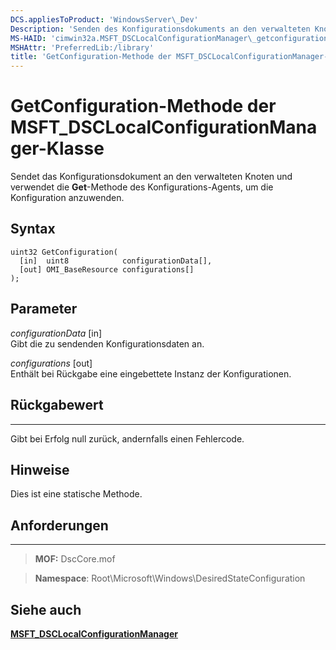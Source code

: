 ```yaml
---
DCS.appliesToProduct: 'WindowsServer\_Dev'
Description: 'Senden des Konfigurationsdokuments an den verwalteten Knoten und Verwenden des Konfigurations-Agents zum Anwenden der Konfiguration mithilfe der Get-Methode.'
MS-HAID: 'cimwin32a.MSFT_DSCLocalConfigurationManager\_getconfiguration'
MSHAttr: 'PreferredLib:/library'
title: 'GetConfiguration-Methode der MSFT_DSCLocalConfigurationManager-Klasse'
---
```


# GetConfiguration-Methode der MSFT_DSCLocalConfigurationManager-Klasse

Sendet das Konfigurationsdokument an den verwalteten Knoten und verwendet die **Get**-Methode des Konfigurations-Agents, um die Konfiguration anzuwenden.

Syntax
------

```mof
uint32 GetConfiguration(
  [in]  uint8            configurationData[],
  [out] OMI_BaseResource configurations[]
);
```

Parameter
----------

*configurationData* \[in\]  
Gibt die zu sendenden Konfigurationsdaten an.

*configurations* \[out\]  
Enthält bei Rückgabe eine eingebettete Instanz der Konfigurationen.

## Rückgabewert
------------

Gibt bei Erfolg null zurück, andernfalls einen Fehlercode.

## Hinweise

Dies ist eine statische Methode.

## Anforderungen
------------
>**MOF:** DscCore.mof

>**Namespace**: Root\Microsoft\Windows\DesiredStateConfiguration


## Siehe auch


[**MSFT_DSCLocalConfigurationManager**](msft-dsclocalconfigurationmanager.md)
 

 





<!--HONumber=Apr16_HO2-->


